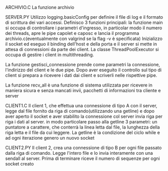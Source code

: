 ARCHIVIO.C
La funzione archivio

SERVER.PY
Utilizzo logging.basicConfig per definire il file di log e il formato di scrittura dei vari accessi. Definisco 3 funzioni principali: la funzione main si occupa di controllare i parametri d'ingresso, in particolar modo il numero dei threads, apre le pipe capolet e caposc e lancia il programma archivio.c(eventualmente con valgrind se la flag -v è specificata)
Inizializzo il socket ed eseguo il binding dell'host e della porta e il server si mette in attesa di connessioni da parte dei client. La classe ThreadPoolExecutor si occupa di gestire i client in multithreading.

La funzione gestisci_connessione prende come parametri la connessione, l'indirizzo del client e le due pipe. Dopo aver eseguito il controllo sul tipo di client si prepara a ricevere i dati dai client e scriverli nelle rispettive pipe.

La funzione recv_all è una funzione di sistema utilizzata per ricevere in maniera sicura e senza mancati invii, pacchetti di informazioni tra cliente e server

CLIENT1.C
Il client 1, che effettua una connessione di tipo A con il server, legge dal file fornito da riga di comando(utilizzando una getline) e dopo aver aperto il socket e aver stabilito la connessione col server invia riga per riga i dati al server. in modo particolare passo alla getline 3 parametri: un puntatore a carattere, che conterrà la linea letta dal file, la lunghezza della riga letta e il file da cui leggere. La getline è la condizione del ciclo while e ad ogni iterazione genero un nuovo socket

CLIENT2.PY
Il client 2, crea una connessione di tipo B per ogni file passato dalla riga di comando. Legge l'intero file e lo invia interamente con una sendall al server. Prima di terminare riceve il numero di sequenze per ogni socket creato


